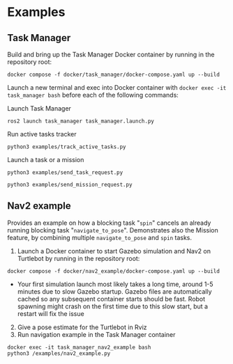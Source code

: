 # Examples

## Task Manager


Build and bring up the Task Manager Docker container by running in the repository root:
```
docker compose -f docker/task_manager/docker-compose.yaml up --build
```

Launch a new terminal and exec into Docker container with `docker exec -it task_manager bash` before each of the following commands:

Launch Task Manager
```
ros2 launch task_manager task_manager.launch.py
```

Run active tasks tracker
```
python3 examples/track_active_tasks.py
```

Launch a task or a mission
```
python3 examples/send_task_request.py

python3 examples/send_mission_request.py
```

## Nav2 example
Provides an example on how a blocking task "`spin`" cancels an already running blocking task "`navigate_to_pose`". Demonstrates also the Mission feature, by combining multiple `navigate_to_pose` and `spin` tasks.


1. Launch a Docker container to start Gazebo simulation and Nav2 on Turtlebot by running in the repository root:

```
docker compose -f docker/nav2_example/docker-compose.yaml up --build
```
- Your first simulation launch most likely takes a long time, around 1-5 minutes due to slow Gazebo startup. Gazebo files are automatically cached so any subsequent container starts should be fast. Robot spawning might crash on the first time due to this slow start, but a restart will fix the issue

2. Give a pose estimate for the Turtlebot in Rviz
3. Run navigation example in the Task Manager container
```
docker exec -it task_manager_nav2_example bash
python3 /examples/nav2_example.py
```
